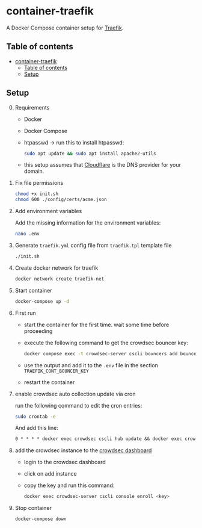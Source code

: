 # container-traefik

A Docker Compose container setup for [Traefik](https://traefik.io/).

## Table of contents

- [container-traefik](#container-traefik)
  - [Table of contents](#table-of-contents)
  - [Setup](#setup)

## Setup

0. Requirements

   - Docker
   - Docker Compose
   - htpasswd -> run this to install htpasswd:

        ```bash
        sudo apt update && sudo apt install apache2-utils
        ```

   - this setup assumes that [Cloudflare](https://www.cloudflare.com/) is the DNS provider for your domain.

1. Fix file permissions

    ```bash
    chmod +x init.sh
    chmod 600 ./config/certs/acme.json
    ```

2. Add environment variables

    Add the missing information for the environment variables:

    ```bash
    nano .env
    ```

3. Generate `traefik.yml` config file from `traefik.tpl` template file

    ```bash
    ./init.sh
    ````

4. Create docker network for traefik

    ```bash
    docker network create traefik-net
    ```

5. Start container

    ```bash
    docker-compose up -d
    ````

6. First run

    - start the container for the first time. wait some time before proceeding
    - execute the following command to get the crowdsec bouncer key:

        ```bash
        docker compose exec -t crowdsec-server cscli bouncers add bouncer-traefik
        ```

    - use the output and add it to the `.env` file in the section `TRAEFIK_CONT_BOUNCER_KEY`
    - restart the container

7. enable crowdsec auto collection update via cron

    run the following command to edit the cron entries:

    ```bash
    sudo crontab -e
    ````

    And add this line:

    ```txt
    0 * * * * docker exec crowdsec cscli hub update && docker exec crowdsec-server cscli hub upgrade
    ```

8. add the crowdsec instance to the [crowdsec dashboard](https://app.crowdsec.net/)

   - login to the crowdsec dashboard
   - click on add instance
   - copy the key and run this command:

        ```bash
        docker exec crowdsec-server cscli console enroll <key>
        ```

9. Stop container

    ```bash
    docker-compose down
    ```
